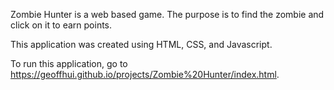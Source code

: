 Zombie Hunter is a web based game. The purpose is to find the zombie and click on it to earn points.

This application was created using HTML, CSS, and Javascript.

To run this application, go to https://geoffhui.github.io/projects/Zombie%20Hunter/index.html.
